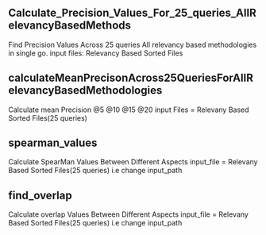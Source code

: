 ## Calculate_Precision_Values_For_25_queries_AllRelevancyBasedMethods
Find Precision Values Across 25 queries
All relevancy based methodologies in single go.
input files: Relevancy Based Sorted Files


## calculateMeanPrecisonAcross25QueriesForAllRelevancyBasedMethodologies
Calculate mean Precision @5 @10 @15 @20
input Files = Relevany Based Sorted Files(25 queries)

## spearman_values
Calculate SpearMan Values Between Different Aspects
input_file = Relevany Based Sorted Files(25 queries) i.e change input_path

## find_overlap
Calculate overlap Values Between Different Aspects
input_file = Relevany Based Sorted Files(25 queries) i.e change input_path